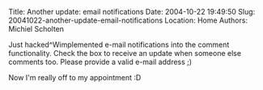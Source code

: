 Title: Another update: email notifications
Date: 2004-10-22 19:49:50
Slug: 20041022-another-update-email-notifications
Location: Home
Authors: Michiel Scholten

<p>Just hacked^Wimplemented e-mail notifications into the comment functionality. Check the box to receive an update when someone else comments too. Please provide a valid e-mail address ;)</p>
<p>Now I'm really off to my appointment :D</p>